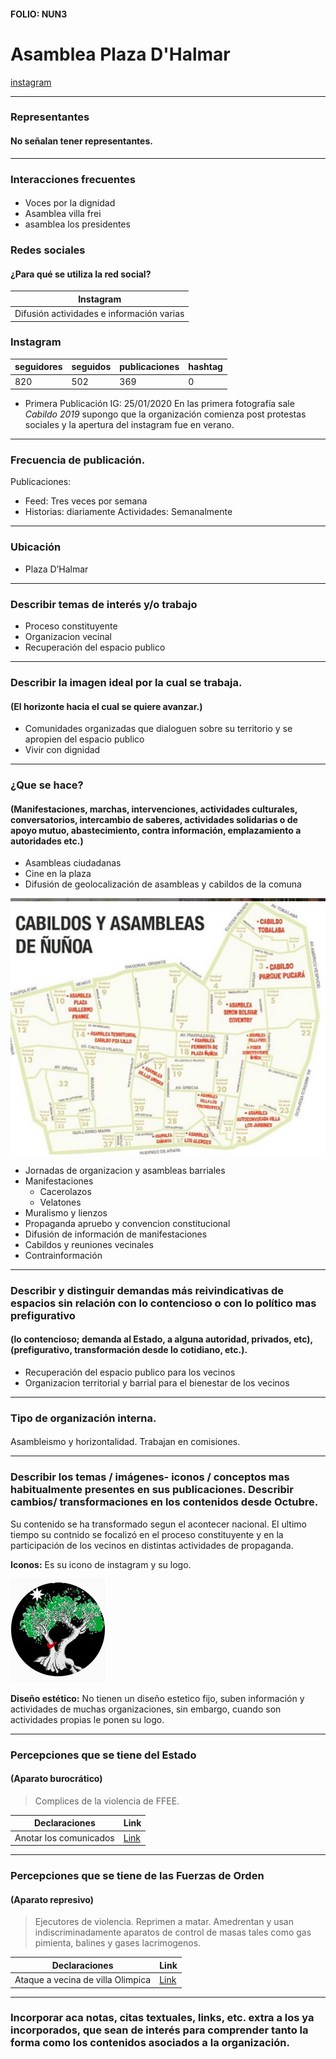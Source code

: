 #### FOLIO: NUN3
# Asamblea Plaza D'Halmar

[instagram](https://www.instagram.com/asambleaplazadhalmar/)

---

### Representantes
#### No señalan tener representantes.

---
### Interacciones frecuentes
#### 
* Voces por la dignidad
* Asamblea villa frei
* asamblea los presidentes

### Redes sociales
#### ¿Para qué se utiliza la red social?
| Instagram |  
|---|
|Difusión actividades e información varias|

### **Instagram**
| seguidores | seguidos | publicaciones | hashtag 
|---|---|---|---|
|820|502|369| 0

* Primera Publicación IG: 25/01/2020
En las primera fotografía sale *Cabildo 2019* supongo que la organización comienza post protestas sociales y la apertura del instagram fue en verano. 

---
### Frecuencia de publicación.

Publicaciones: 
* Feed: Tres veces por semana
* Historias: diariamente
Actividades: Semanalmente

---
### Ubicación
* Plaza D’Halmar

---
### Describir temas de interés y/o trabajo
* Proceso constituyente
* Organizacion vecinal
* Recuperación del espacio publico

---
### Describir la imagen ideal por la cual se trabaja.
#### (El horizonte hacia el cual se quiere avanzar.)
* Comunidades organizadas que dialoguen sobre su territorio y se apropien del espacio publico
* Vivir con dignidad 

---
### ¿Que se hace?
#### (Manifestaciones, marchas, intervenciones, actividades culturales, conversatorios, intercambio de saberes, actividades solidarias o de apoyo mutuo, abastecimiento, contra información, emplazamiento a autoridades etc.)
* Asambleas ciudadanas
* Cine en la plaza
* Difusión de geolocalización de asambleas y cabildos de la comuna

![Imagen](Imagen2NUN3.png)

* Jornadas de organizacion y asambleas barriales
* Manifestaciones
    * Cacerolazos
    * Velatones
* Muralismo y lienzos
* Propaganda apruebo y convencion constitucional
* Difusión de información de manifestaciones
* Cabildos y reuniones vecinales
* Contrainformación

---
### Describir y distinguir demandas más reivindicativas de espacios sin relación con lo contencioso o con lo político mas prefigurativo
#### (lo contencioso; demanda al Estado, a alguna autoridad, privados, etc), (prefigurativo, transformación desde lo cotidiano, etc.).
* Recuperación del espacio publico para los vecinos
* Organizacion territorial y barrial para el bienestar de los vecinos

---
### Tipo de organización interna.
#### 
Asambleismo y horizontalidad. Trabajan en comisiones.

---
### Describir los temas / imágenes- iconos / conceptos mas habitualmente presentes en sus publicaciones. Describir cambios/ transformaciones en los contenidos desde Octubre.
Su contenido se ha transformado segun el acontecer nacional. El ultimo tiempo su contnido se focalizó en el proceso constituyente y en la participación de los vecinos en distintas actividades de propaganda.

**Iconos:**
Es su icono de instagram y su logo. 

![Imagen](Imagen1NUN3.png)

**Diseño estético:**
No tienen un diseño estetico fijo, suben información y actividades de muchas organizaciones, sin embargo, cuando son actividades propias le ponen su logo.

---
### Percepciones que se tiene del Estado
#### (Aparato burocrático)
> Complices de la violencia de FFEE. 

| Declaraciones | Link | 
|---|---|
|Anotar los comunicados | [Link]() |

---
### Percepciones que se tiene de las Fuerzas de Orden
#### (Aparato represivo)
> Ejecutores de violencia. Reprimen a matar. Amedrentan y usan indiscriminadamente aparatos de control de masas tales como gas pimienta, balines y gases lacrimogenos.

| Declaraciones | Link | 
|---|---|
|Ataque a vecina de villa Olimpica| [Link](https://www.instagram.com/p/CCRSBoypSrP/) |


---
### Incorporar aca notas, citas textuales, links, etc. extra a los ya incorporados, que sean de interés para comprender tanto la forma como los contenidos asociados a la organización.

